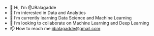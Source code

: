 - 👋 Hi, I’m @JBalagadde
- 👀 I’m interested in Data and Analytics 
- 🌱 I’m currently learning Data Science and Machine Learning
- 💞️ I’m looking to collaborate on Machine Learning and Deep Learning
- 📫 How to reach me jjbalagadde@gmail.com

<!---
JBalagadde/JBalagadde is a ✨ special ✨ repository because its `README.md` (this file) appears on your GitHub profile.
You can click the Preview link to take a look at your changes.
--->
